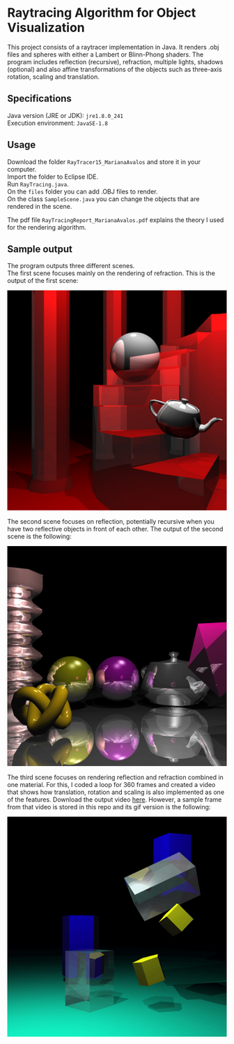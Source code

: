 # Raytracing Algorithm for Object Visualization

This project consists of a raytracer implementation in Java. It renders .obj files and spheres with either a Lambert or Blinn-Phong shaders. The program includes reflection (recursive), refraction, multiple lights, shadows (optional) and also affine transformations of the objects such as three-axis rotation, scaling and translation.

## Specifications

Java version (JRE or JDK): `jre1.8.0_241`<br />
Execution environment: `JavaSE-1.8`<br />


## Usage

Download the folder `RayTracer15_MarianaAvalos` and store it in your computer.<br />
Import the folder to Eclipse IDE.<br />
Run `RayTracing.java`.<br />
On the `files` folder you can add .OBJ files to render.<br />
On the class `SampleScene.java` you can change the objects that are rendered in the scene.<br />

The pdf file `RayTracingReport_MarianaAvalos.pdf` explains the theory I used for the rendering algorithm.

## Sample output
The program outputs three different scenes. <br />The first scene focuses mainly on the rendering of refraction. This is the output of the first scene:<br />

![alt text](https://github.com/the-other-mariana/raytracer/blob/master/RayTracer15_MarianaAvalos/test1.png?raw=true)<br />

The second scene focuses on reflection, potentially recursive when you have two reflective objects in front of each other. The output of the second scene is the following:<br />

![alt text](https://github.com/the-other-mariana/raytracer/blob/master/RayTracer15_MarianaAvalos/test2.png?raw=true)<br />

The third scene focuses on rendering reflection and refraction combined in one material. For this, I coded a loop for 360 frames and created a video that shows how translation, rotation and scaling is also implemented as one of the features. Download the output video [here](https://github.com/the-other-mariana/raytracer/blob/master/prisms-video.mp4). However, a sample frame from that video is stored in this repo and its gif version is the following: <br />

![alt text](https://github.com/the-other-mariana/raytracer/blob/master/prisms-gif.gif)<br />




